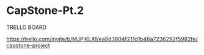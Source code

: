 # CapStone-Pt.2


TRELLO BOARD

https://trello.com/invite/b/MJPjKLXf/ea8d3604f211d1b46a7236292f5982fe/capstone-project
